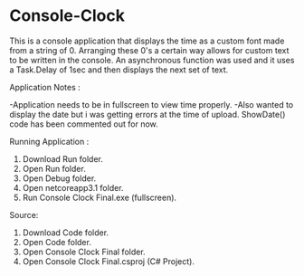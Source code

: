 # Console-Clock

This is a console application that displays the time as a custom font made from a string of 0. 
Arranging these 0's a certain way allows for custom text to be written in the console. 
An asynchronous function was used and it uses a Task.Delay of 1sec and then displays the next set of text.

Application Notes :

-Application needs to be in fullscreen to view time properly.
-Also wanted to display the date but i was getting errors at the time of upload. ShowDate() code has been commented out for now.

Running Application : 
1. Download Run folder.
2. Open Run folder.
3. Open Debug folder.
4. Open netcoreapp3.1 folder.
4. Run Console Clock Final.exe (fullscreen).

Source:
1. Download Code folder.
2. Open Code folder.
3. Open Console Clock Final folder.
4. Open Console Clock Final.csproj (C# Project).
